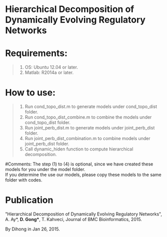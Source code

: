 # Hierarchical Decomposition of Dynamically Evolving Regulatory Networks

# Requirements:
> 1. OS: Ubuntu 12.04 or later.
> 2. Matlab: R2014a or later.

# How to use:
> 1. Run cond_topo_dist.m to generate models under cond_topo_dist folder.
> 2. Run cond_topo_dist_combine.m to combine the models under cond_topo_dist folder.
> 3. Run joint_perb_dist.m to generate models under joint_perb_dist folder.
> 4. Run joint_perb_dist_combination.m to combine models under joint_perb_dist folder.
> 5. Call dynamic_hiden function to compute hierarchical decomposition.

#Comments:
The step (1) to (4) is optional, since we have created these models for you under the model folder. </br>
If you determine the use our models, please copy these models to the same folder with codes.


# Publication
"Hierarchical Decomposition of Dynamically Evolving Regulatory Networks", <br>A. Ay*, <b>D. Gong*</b>, T. Kahveci, Journal of BMC Bioinformatics, 2015.


By Dihong in Jan 26, 2015.
